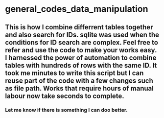 # general_codes_data_manipulation

## This is how I combine differrent tables together and also search for IDs. sqlite was used when the conditions for ID search are complex. Feel free to refer and use the code to make your works easy. I harnessed the power of automation to combine tables with hundreds of rows with the same ID. It took me minutes to write this script but I can reuse part of the code with a few changes such as file path. Works that require hours of manual labour now take seconds to complete.

### Let me know if there is something I can doo better.

